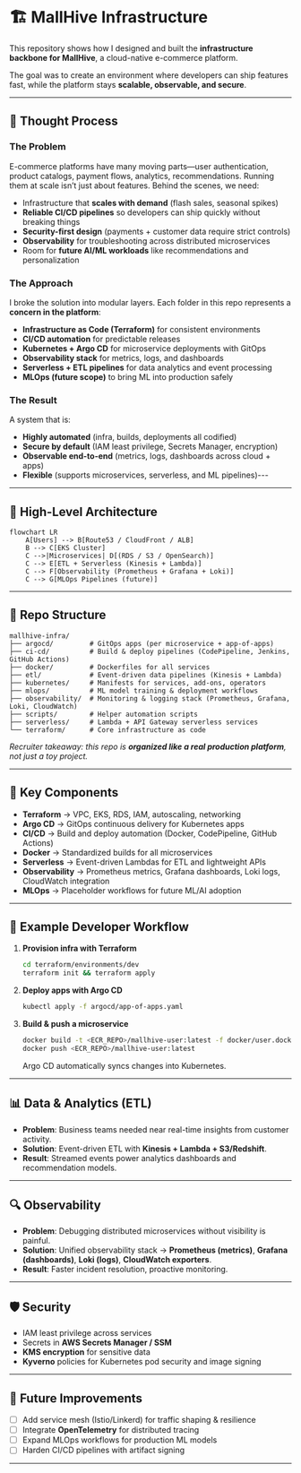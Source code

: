 # 🏗️ MallHive Infrastructure

This repository shows how I designed and built the **infrastructure backbone for MallHive**, a cloud-native e-commerce platform.

The goal was to create an environment where developers can ship features fast, while the platform stays **scalable, observable, and secure**.

---

## 🧠 Thought Process

### The Problem

E-commerce platforms have many moving parts—user authentication, product catalogs, payment flows, analytics, recommendations. Running them at scale isn’t just about features. Behind the scenes, we need:
* Infrastructure that **scales with demand** (flash sales, seasonal spikes)
* **Reliable CI/CD pipelines** so developers can ship quickly without breaking things
* **Security-first design** (payments + customer data require strict controls)
* **Observability** for troubleshooting across distributed microservices
* Room for **future AI/ML workloads** like recommendations and personalization

### The Approach

I broke the solution into modular layers. Each folder in this repo represents a **concern in the platform**:
* **Infrastructure as Code (Terraform)** for consistent environments
* **CI/CD automation** for predictable releases
* **Kubernetes + Argo CD** for microservice deployments with GitOps
* **Observability stack** for metrics, logs, and dashboards
* **Serverless + ETL pipelines** for data analytics and event processing
* **MLOps (future scope)** to bring ML into production safely

### The Result

A system that is:

* **Highly automated** (infra, builds, deployments all codified)
* **Secure by default** (IAM least privilege, Secrets Manager, encryption)
* **Observable end-to-end** (metrics, logs, dashboards across cloud + apps)
* **Flexible** (supports microservices, serverless, and ML pipelines)---

---

## 📐 High-Level Architecture

```
flowchart LR
    A[Users] --> B[Route53 / CloudFront / ALB]
    B --> C[EKS Cluster]
    C -->|Microservices| D[(RDS / S3 / OpenSearch)]
    C --> E[ETL + Serverless (Kinesis + Lambda)]
    C --> F[Observability (Prometheus + Grafana + Loki)]
    C --> G[MLOps Pipelines (future)]
```

---

## 📁 Repo Structure

```plaintext
mallhive-infra/
├── argocd/         # GitOps apps (per microservice + app-of-apps)
├── ci-cd/          # Build & deploy pipelines (CodePipeline, Jenkins, GitHub Actions)
├── docker/         # Dockerfiles for all services
├── etl/            # Event-driven data pipelines (Kinesis + Lambda)
├── kubernetes/     # Manifests for services, add-ons, operators
├── mlops/          # ML model training & deployment workflows
├── observability/  # Monitoring & logging stack (Prometheus, Grafana, Loki, CloudWatch)
├── scripts/        # Helper automation scripts
├── serverless/     # Lambda + API Gateway serverless services
└── terraform/      # Core infrastructure as code
```

*Recruiter takeaway: this repo is **organized like a real production platform**, not just a toy project.*

---

## 🧩 Key Components

* **Terraform** → VPC, EKS, RDS, IAM, autoscaling, networking
* **Argo CD** → GitOps continuous delivery for Kubernetes apps
* **CI/CD** → Build and deploy automation (Docker, CodePipeline, GitHub Actions)
* **Docker** → Standardized builds for all microservices
* **Serverless** → Event-driven Lambdas for ETL and lightweight APIs
* **Observability** → Prometheus metrics, Grafana dashboards, Loki logs, CloudWatch integration
* **MLOps** → Placeholder workflows for future ML/AI adoption

---

## 🚀 Example Developer Workflow

1. **Provision infra with Terraform**

   ```bash
   cd terraform/environments/dev
   terraform init && terraform apply
   ```

2. **Deploy apps with Argo CD**

   ```bash
   kubectl apply -f argocd/app-of-apps.yaml
   ```

3. **Build & push a microservice**

   ```bash
   docker build -t <ECR_REPO>/mallhive-user:latest -f docker/user.dockerfile .
   docker push <ECR_REPO>/mallhive-user:latest
   ```

   Argo CD automatically syncs changes into Kubernetes.

---

## 📊 Data & Analytics (ETL)

* **Problem**: Business teams needed near real-time insights from customer activity.
* **Solution**: Event-driven ETL with **Kinesis + Lambda + S3/Redshift**.
* **Result**: Streamed events power analytics dashboards and recommendation models.

---

## 🔍 Observability

* **Problem**: Debugging distributed microservices without visibility is painful.
* **Solution**: Unified observability stack → **Prometheus (metrics)**, **Grafana (dashboards)**, **Loki (logs)**, **CloudWatch exporters**.
* **Result**: Faster incident resolution, proactive monitoring.

---

## 🛡️ Security

* IAM least privilege across services
* Secrets in **AWS Secrets Manager / SSM**
* **KMS encryption** for sensitive data
* **Kyverno** policies for Kubernetes pod security and image signing

---

## 📌 Future Improvements

* [ ] Add service mesh (Istio/Linkerd) for traffic shaping & resilience
* [ ] Integrate **OpenTelemetry** for distributed tracing
* [ ] Expand MLOps workflows for production ML models
* [ ] Harden CI/CD pipelines with artifact signing

---